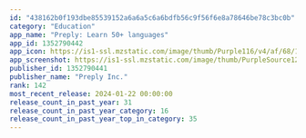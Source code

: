 ```yaml
---
id: "438162b0f193dbe85539152a6a6a5c6a6bdfb56c9f56f6e8a78646be78c3bc0b"
category: "Education"
app_name: "Preply: Learn 50+ languages"
app_id: 1352790442
app_icon: https://is1-ssl.mzstatic.com/image/thumb/Purple116/v4/af/68/16/af6816c2-111c-7589-c9f6-201ef179163d/AppIconNewYear-1x_U007emarketing-0-7-0-85-220.png/1024x1024bb.png
app_screenshot: https://is1-ssl.mzstatic.com/image/thumb/PurpleSource126/v4/83/44/2e/83442e7d-0dc8-152e-4edd-3e6d1fc396bf/3f4db739-e2ff-4fe8-97e3-ef9b0bdaf1ad_5.5_1.jpg/1242x2208bb.png
publisher_id: 1352790441
publisher_name: "Preply Inc."
rank: 142
most_recent_release: 2024-01-22 00:00:00
release_count_in_past_year: 31
release_count_in_past_year_category: 16
release_count_in_past_year_top_in_category: 35
---
```

